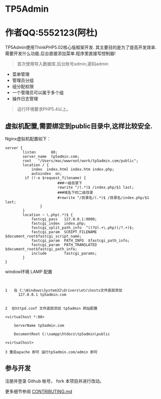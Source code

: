 TP5Admin 
===================
作者QQ:5552123(阿杜)
===================

TP5Admin使用ThinkPHP5.02核心版框架开发.
其主要目的是为了提高开发效率.需要开发什么功能.后台直接添加菜单.程序里直接写控制器!
> 首次使用导入数据库,后台账号admin,密码admin
 + 菜单管理
 + 管理员分组
 + 组分配权限
 + 一个管理员可以属于多个组
 + 操作日志管理
> 运行环境要求PHP5.4以上。


## 虚拟机配置,需要绑定到public目录中,这样比较安全.

Nginx虚拟机配置如下：

~~~
server {
        listen       80; 
        server_name  tp5admin.com;
        root   "/Users/mac/wwwroot/work/tp5admin.com/public";
        location / { 
            index  index.html index.htm index.php;
            autoindex  on; 
         if (!-e $request_filename) {
                        ###一级目录下
                        rewrite ^/(.*)$ /index.php/$1 last;
                        ###域名下的二级目录
                        #rewrite ^/目录名/(.*)$ /目录名/index.php/$1 last;
                }   
        }   
        location ~ \.php(.*)$ {
            fastcgi_pass   127.0.0.1:9000;
            fastcgi_index  index.php;
            fastcgi_split_path_info  ^((?U).+\.php)(/?.+)$;
            fastcgi_param  SCRIPT_FILENAME  $document_root$fastcgi_script_name;
            fastcgi_param  PATH_INFO  $fastcgi_path_info;
            fastcgi_param  PATH_TRANSLATED  $document_root$fastcgi_path_info;
            include        fastcgi_params;
        }   
}
~~~


window环境 LAMP 配置
~~~


1   在 C:\Windows\System32\drivers\etc\hosts文件底部添加
      127.0.0.1 tp5admin.com


2  在httpd.conf 文件底部添加 tp5admin 网站配置

<virtualhost *:80>

    ServerName tp5admin.com

    DocumentRoot C:\xampp\htdocs\tp5admin\public

<virtualhost>

3 重启apache 即可 运行tp5admin.com/admin 即可
~~~


## 参与开发
注册并登录 Github 帐号， fork 本项目并进行改动。

更多细节参阅 [CONTRIBUTING.md](CONTRIBUTING.md)

